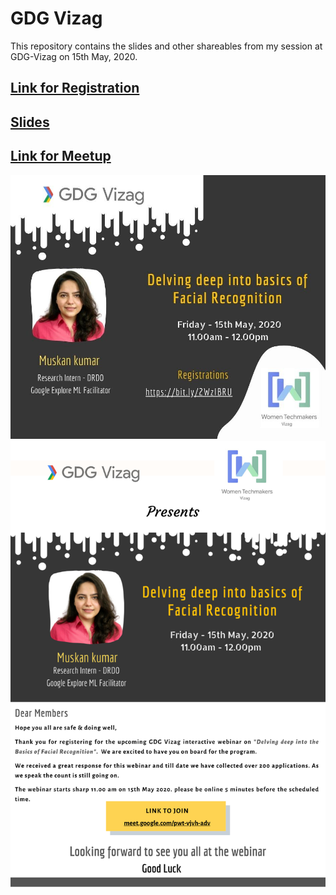 # GDG Vizag
This repository contains the slides and other shareables from my session at GDG-Vizag on 15th May, 2020.

## [Link for Registration](https://docs.google.com/forms/d/e/1FAIpQLSfT2mBNNp2zf2UAIts8L7iuJMNEL0kHOjhYt-fZ2D1UIP7xaQ/viewform)
## [Slides](https://docs.google.com/presentation/d/1JYfwpoLqDITr-DoySn-t99AvmE8v2k2koWFGCmPDPvs/edit?usp=sharing)
## [Link for Meetup](meet.google.com/pwt-vjvh-adv)

<img src="poster.jpg">
<img src = "invite.png">
